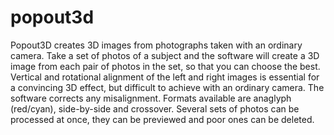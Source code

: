 # popout3d
Popout3D creates 3D images from photographs taken with an ordinary camera. Take a set of photos of a subject and the software will create a 3D image from each pair of photos in the set, so that you can choose the best. Vertical and rotational alignment of the left and right images is essential for a convincing 3D effect, but difficult to achieve with an ordinary camera. The software corrects any misalignment. Formats available are anaglyph (red/cyan), side-by-side and crossover. Several sets of photos can be processed at once, they can be previewed and poor ones can be deleted.
